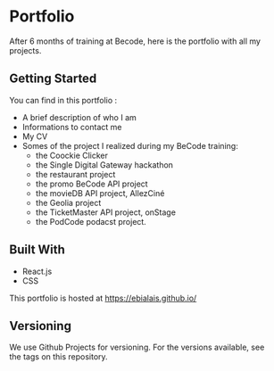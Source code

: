 # Portfolio

After 6 months of training at Becode, here is the portfolio with all my projects.


## Getting Started

You can find in this portfolio : 
- A brief description of who I am
- Informations to contact me
- My CV
- Somes of the project I realized during my BeCode training: 
  - the Coockie Clicker
  - the Single Digital Gateway hackathon
  - the restaurant project
  - the promo BeCode API project
  - the movieDB API project, AllezCiné
  - the Geolia project
  - the TicketMaster API project, onStage
  - the PodCode podacst project.

## Built With
- React.js
- CSS

This portfolio is hosted at https://ebialais.github.io/

## Versioning
We use Github Projects for versioning. For the versions available, see the tags on this repository.
